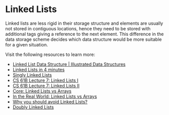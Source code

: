 # Linked Lists

Linked lists are less rigid in their storage structure and elements are usually not stored in contiguous locations, hence they need to be stored with additional tags giving a reference to the next element. This difference in the data storage scheme decides which data structure would be more suitable for a given situation.

Visit the following resources to learn more:

- [Linked List Data Structure | Illustrated Data Structures](https://www.youtube.com/watch?v=odW9FU8jPRQ)
- [Linked Lists in 4 minutes](https://www.youtube.com/watch?v=F8AbOfQwl1c)
- [Singly Linked Lists](https://www.coursera.org/lecture/data-structures/singly-linked-lists-kHhgK)
- [CS 61B Lecture 7: Linked Lists I](https://archive.org/details/ucberkeley_webcast_htzJdKoEmO0)
- [CS 61B Lecture 7: Linked Lists II](https://archive.org/details/ucberkeley_webcast_-c4I3gFYe3w)
- [Core: Linked Lists vs Arrays](https://www.coursera.org/lecture/data-structures-optimizing-performance/core-linked-lists-vs-arrays-rjBs9)
- [In the Real World: Linked Lists vs Arrays](https://www.coursera.org/lecture/data-structures-optimizing-performance/in-the-real-world-lists-vs-arrays-QUaUd)
- [Why you should avoid Linked Lists?](https://www.youtube.com/watch?v=YQs6IC-vgmo)
- [Doubly Linked Lists](https://www.coursera.org/lecture/data-structures/doubly-linked-lists-jpGKD)
